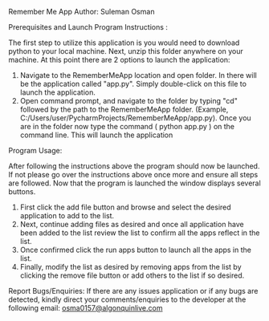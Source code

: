 Remember Me App
Author: Suleman Osman

Prerequisites and Launch Program Instructions :

The first step to utilize this application is you would need to download python to your local machine.
Next, unzip this folder anywhere on your machine. 
At this point there are 2 options to launch the application:
 1. Navigate to the RememberMeApp location and open folder. In there will be the application called "app.py". 
    Simply double-click on this file to launch the application. 
 2. Open command prompt, and navigate to the folder by typing "cd"
    followed by the path to the RememberMeApp folder. (Example, C:/Users/user/PycharmProjects/RememberMeApp/app.py).
    Once you are in the folder now type the command ( python app.py ) on the command line. This will launch the application


Program Usage:

After following the instructions above the program should now be launched. If not please go over the instructions above 
once more and ensure all steps are followed. Now that the program is launched the window displays several buttons. 
 1. First click the add file button and browse and select the desired application to add to the list.
 2. Next, continue adding files as desired and once all application have been added to the list review the list to 
    confirm all the apps reflect in the list. 
 3. Once confirmed click the run apps button to launch all the apps in the list.
 4. Finally, modify the list as desired by removing apps from the list by clicking the remove file button or add others
    to the list if so desired.

Report Bugs/Enquiries:
If there are any issues application or if any bugs are detected, kindly direct your comments/enquiries to the developer
at the following email: osma0157@algonquinlive.com
